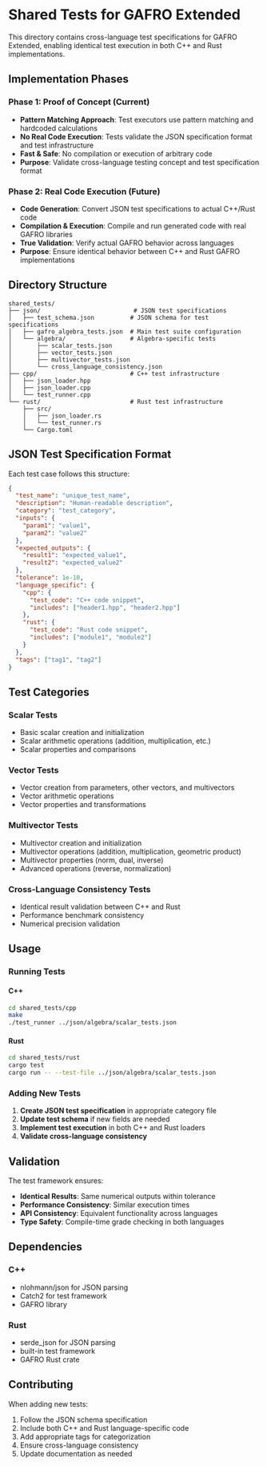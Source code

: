 # Shared Tests for GAFRO Extended

This directory contains cross-language test specifications for GAFRO Extended, enabling identical test execution in both C++ and Rust implementations.

## Implementation Phases

### Phase 1: Proof of Concept (Current)

- **Pattern Matching Approach**: Test executors use pattern matching and hardcoded calculations
- **No Real Code Execution**: Tests validate the JSON specification format and test infrastructure
- **Fast & Safe**: No compilation or execution of arbitrary code
- **Purpose**: Validate cross-language testing concept and test specification format

### Phase 2: Real Code Execution (Future)

- **Code Generation**: Convert JSON test specifications to actual C++/Rust code
- **Compilation & Execution**: Compile and run generated code with real GAFRO libraries
- **True Validation**: Verify actual GAFRO behavior across languages
- **Purpose**: Ensure identical behavior between C++ and Rust GAFRO implementations

## Directory Structure

```
shared_tests/
├── json/                          # JSON test specifications
│   ├── test_schema.json          # JSON schema for test specifications
│   ├── gafro_algebra_tests.json  # Main test suite configuration
│   └── algebra/                  # Algebra-specific tests
│       ├── scalar_tests.json
│       ├── vector_tests.json
│       ├── multivector_tests.json
│       └── cross_language_consistency.json
├── cpp/                          # C++ test infrastructure
│   ├── json_loader.hpp
│   ├── json_loader.cpp
│   └── test_runner.cpp
└── rust/                         # Rust test infrastructure
    ├── src/
    │   ├── json_loader.rs
    │   └── test_runner.rs
    └── Cargo.toml
```

## JSON Test Specification Format

Each test case follows this structure:

```json
{
  "test_name": "unique_test_name",
  "description": "Human-readable description",
  "category": "test_category",
  "inputs": {
    "param1": "value1",
    "param2": "value2"
  },
  "expected_outputs": {
    "result1": "expected_value1",
    "result2": "expected_value2"
  },
  "tolerance": 1e-10,
  "language_specific": {
    "cpp": {
      "test_code": "C++ code snippet",
      "includes": ["header1.hpp", "header2.hpp"]
    },
    "rust": {
      "test_code": "Rust code snippet",
      "includes": ["module1", "module2"]
    }
  },
  "tags": ["tag1", "tag2"]
}
```

## Test Categories

### Scalar Tests

- Basic scalar creation and initialization
- Scalar arithmetic operations (addition, multiplication, etc.)
- Scalar properties and comparisons

### Vector Tests

- Vector creation from parameters, other vectors, and multivectors
- Vector arithmetic operations
- Vector properties and transformations

### Multivector Tests

- Multivector creation and initialization
- Multivector operations (addition, multiplication, geometric product)
- Multivector properties (norm, dual, inverse)
- Advanced operations (reverse, normalization)

### Cross-Language Consistency Tests

- Identical result validation between C++ and Rust
- Performance benchmark consistency
- Numerical precision validation

## Usage

### Running Tests

#### C++

```bash
cd shared_tests/cpp
make
./test_runner ../json/algebra/scalar_tests.json
```

#### Rust

```bash
cd shared_tests/rust
cargo test
cargo run -- --test-file ../json/algebra/scalar_tests.json
```

### Adding New Tests

1. **Create JSON test specification** in appropriate category file
2. **Update test schema** if new fields are needed
3. **Implement test execution** in both C++ and Rust loaders
4. **Validate cross-language consistency**

## Validation

The test framework ensures:

- **Identical Results**: Same numerical outputs within tolerance
- **Performance Consistency**: Similar execution times
- **API Consistency**: Equivalent functionality across languages
- **Type Safety**: Compile-time grade checking in both languages

## Dependencies

### C++

- nlohmann/json for JSON parsing
- Catch2 for test framework
- GAFRO library

### Rust

- serde_json for JSON parsing
- built-in test framework
- GAFRO Rust crate

## Contributing

When adding new tests:

1. Follow the JSON schema specification
2. Include both C++ and Rust language-specific code
3. Add appropriate tags for categorization
4. Ensure cross-language consistency
5. Update documentation as needed
